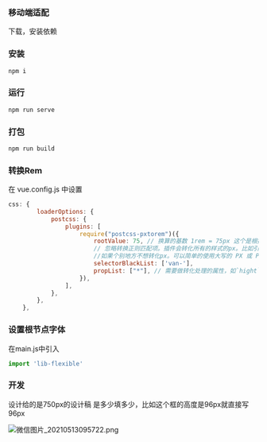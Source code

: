 ### 移动端适配

下载，安装依赖

### 安装
```js
npm i
```

### 运行

```js
npm run serve
```

### 打包

``` js
npm run build
```

### 转换Rem
在 vue.config.js 中设置
```js
css: {
        loaderOptions: {
            postcss: {
                plugins: [
                    require("postcss-pxtorem")({
                        rootValue: 75, // 换算的基数 1rem = 75px 这个是根据750px设计稿来的，如果是620 的就写 62
                        // 忽略转换正则匹配项。插件会转化所有的样式的px。比如引入了三方UI，也会被转化。目前我使用selectorBlackList字段，来过滤
                        //如果个别地方不想转化px。可以简单的使用大写的 PX 或 Px 。
                        selectorBlackList: ['van-'],
                        propList: ["*"], // 需要做转化处理的属性，如`hight`、`width`、`margin`等，`*`表示全部
                    }),
                ],
            },
        },
    },
```

### 设置根节点字体
在main.js中引入
```js
import 'lib-flexible' 
```
### 开发

设计给的是750px的设计稿
是多少填多少，比如这个框的高度是96px就直接写96px

![微信图片_20210513095722.png](https://i.loli.net/2021/05/13/7TtzcmVKJSA8bfE.png)



